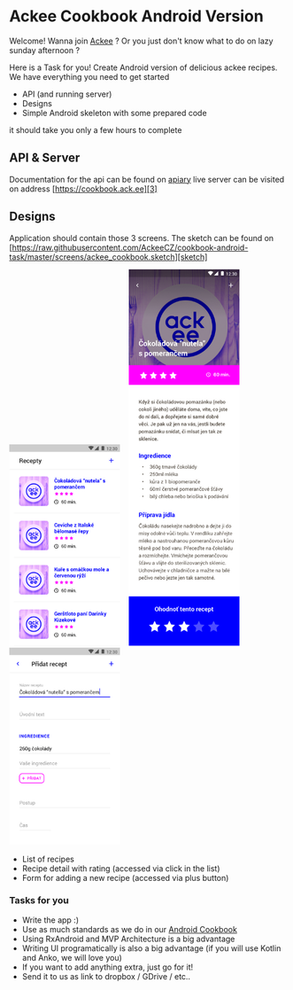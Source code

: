 # Ackee Cookbook Android Version

Welcome! Wanna join [Ackee][1] ? Or you just don't know what to do on lazy sunday afternoon ?

Here is a Task for you! Create Android version of delicious ackee recipes. We have everything you need to get started
- API (and running server)
- Designs
- Simple Android skeleton with some prepared code

it should take you only a few hours to complete

## API & Server
Documentation for the api can be found on [apiary][2]
live server can be visited on address [https://cookbook.ack.ee][3]

## Designs
Application should contain those 3 screens. The sketch can be found on [https://raw.githubusercontent.com/AckeeCZ/cookbook-android-task/master/screens/ackee_cookbook.sketch][sketch]

<img src="https://raw.githubusercontent.com/AckeeCZ/cookbook-android-task/master/screens/01_list.png" width="200">&nbsp;&nbsp;&nbsp;
<img src="https://raw.githubusercontent.com/AckeeCZ/cookbook-android-task/master/screens/02_detail.png" width="200">&nbsp;&nbsp;&nbsp;
<img src="https://raw.githubusercontent.com/AckeeCZ/cookbook-android-task/master/screens/03_add.png" width="200">&nbsp;


- List of recipes
- Recipe detail with rating (accessed via click in the list)
- Form for adding a new recipe (accessed via plus button)

### Tasks for you

- Write the app :)
- Use as much standards as we do in our [Android Cookbook][5]
- Using RxAndroid and MVP Architecture is a big advantage
- Writing UI programatically is also a big advantage (if you will use Kotlin and Anko, we will love you)
- If you want to add anything extra, just go for it!
- Send it to us as link to dropbox / GDrive / etc..

[1]:	https://ackee.cz
[2]:	http://docs.cookbook3.apiary.io/#introduction/recipes
[3]:	https://cookbook.ack.ee
[5]:	https://github.com/AckeeCZ/android-cookbook